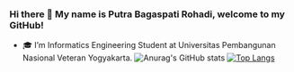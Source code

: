 ### Hi there 👋 My name is Putra Bagaspati Rohadi, welcome to my GitHub!

- :mortar_board: I’m Informatics Engineering Student at Universitas Pembangunan Nasional Veteran Yogyakarta.
![Anurag's GitHub stats](https://github-readme-stats.vercel.app/api?username=putrabagas&show_icons=true&theme=tokyonight)
[![Top Langs](https://github-readme-stats.vercel.app/api/top-langs/?username=putrabagas&layout=compact&theme=tokyonight)](https://github.com/anuraghazra/github-readme-stats)
